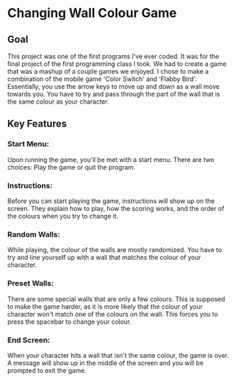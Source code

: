 # Changing Wall Colour Game

## Goal
This project was one of the first programs I've ever coded. It was for the final project of the first programming class I took. We had to create a game that was a mashup of a couple games we enjoyed. I chose to make a combination of the mobile game 'Color Switch' and 'Flabby Bird'. Essentially, you use the arrow keys to move up and down as a wall move towards you. You have to try and pass through the part of the wall that is the same colour as your character.

## Key Features

### Start Menu:
Upon running the game, you'll be met with a start menu. There are two choices: Play the game or quit the program.   
   

   
### Instructions:
Before you can start playing the game, instructions will show up on the screen. They explain how to play, how the scoring works, and the order of the colours when you try to change it.   
   

   
### Random Walls:
While playing, the colour of the walls are mostly randomized. You have to try and line yourself up with a wall that matches the colour of your character.   
   

   
### Preset Walls:
There are some special walls that are only a few colours. This is supposed to make the game harder, as it is more likely that the colour of your character won't match one of the colours on the wall. This forces you to press the spacebar to change your colour.   
   

   
### End Screen:
When your character hits a wall that isn't the same colour, the game is over. A message will show up in the middle of the screen and you will be prompted to exit the game.   
   

